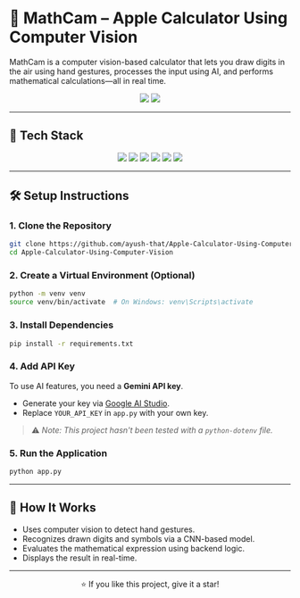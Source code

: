 # 🍎 MathCam – Apple Calculator Using Computer Vision

MathCam is a computer vision-based calculator that lets you draw digits in the air using hand gestures, processes the input using AI, and performs mathematical calculations—all in real time.

<p align="center">
  <img src="https://img.shields.io/github/license/ayush-that/Apple-Calculator-Using-Computer-Vision?style=for-the-badge">
  <img src="https://img.shields.io/github/stars/ayush-that/Apple-Calculator-Using-Computer-Vision?style=for-the-badge">
</p>

---

## 🚀 Tech Stack

<p align="center">
  <img src="https://img.shields.io/badge/python-3670A0?style=for-the-badge&logo=python&logoColor=ffdd54">
  <img src="https://img.shields.io/badge/opencv-%23white.svg?style=for-the-badge&logo=opencv&logoColor=white">
  <img src="https://img.shields.io/badge/flask-%23000.svg?style=for-the-badge&logo=flask&logoColor=white">
  <img src="https://img.shields.io/badge/html5-%23E34F26.svg?style=for-the-badge&logo=html5&logoColor=white">
  <img src="https://img.shields.io/badge/tailwindcss-%2338B2AC.svg?style=for-the-badge&logo=tailwind-css&logoColor=white">
  <img src="https://img.shields.io/badge/javascript-%23323330.svg?style=for-the-badge&logo=javascript&logoColor=%23F7DF1E">
</p>

---

## 🛠️ Setup Instructions

### 1. Clone the Repository

```bash
git clone https://github.com/ayush-that/Apple-Calculator-Using-Computer-Vision.git
cd Apple-Calculator-Using-Computer-Vision
```

### 2. Create a Virtual Environment (Optional)

```bash
python -m venv venv
source venv/bin/activate  # On Windows: venv\Scripts\activate
```

### 3. Install Dependencies

```bash
pip install -r requirements.txt
```

### 4. Add API Key

To use AI features, you need a **Gemini API key**.

- Generate your key via [Google AI Studio](https://makersuite.google.com/app/apikey).
- Replace `YOUR_API_KEY` in `app.py` with your own key.

> ⚠️ *Note: This project hasn't been tested with a `python-dotenv` file.*

### 5. Run the Application

```bash
python app.py
```

---

## 🧠 How It Works

- Uses computer vision to detect hand gestures.
- Recognizes drawn digits and symbols via a CNN-based model.
- Evaluates the mathematical expression using backend logic.
- Displays the result in real-time.

---

<p align="center">
  ⭐ If you like this project, give it a star!
</p>
